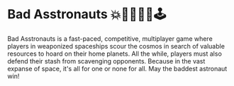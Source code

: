 # Bad Asstronauts 💥🔫🚀👨‍🚀🕹️

Bad Asstronauts is a fast-paced, competitive, multiplayer game where players  in weaponized spaceships scour the cosmos in search of valuable resources to hoard on their home planets. All the while, players must also defend their stash from scavenging opponents. Because in the vast expanse of space, it's all for one or none for all.
May the baddest astronaut win!
